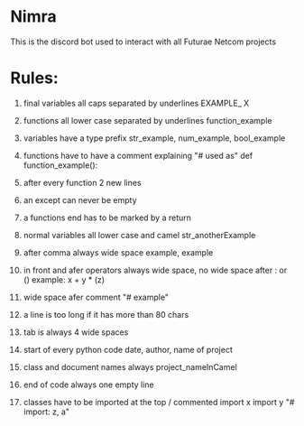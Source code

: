 # Nimra

This is the discord bot used to interact with all Futurae Netcom projects

# Rules:
1.	final variables all caps separated by underlines
	EXAMPLE_ X

2.	functions all lower case separated by underlines
	function_example

3.	variables have a type prefix
	str_example, num_example, bool_example

4.	functions have to have a comment explaining
	"# used as"
	def function_example():

5.	after every function 2 new lines

6.	an except can never be empty

7.	a functions end has to be marked by a return

8.	normal variables all lower case and camel
	str_anotherExample

9.	after comma always wide space
	example, example

10.	in front and afer operators always wide space, no wide space after : or ()
	example: x + y * (z)

11. wide space afer comment
	"# example"

12. a line is too long if it has more than 80 chars

13. tab is always 4 wide spaces

14. start of every python code
	date, author, name of project

15. class and document names always
	project_nameInCamel

16. end of code always one empty line

17. classes have to be imported at the top / commented
	import x
	import y
	"# import: z, a"
